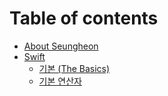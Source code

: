 # Table of contents

* [About Seungheon](README.md)
* [Swift](<README (1).md>)
  * [기본 (The Basics)](swift/undefined.md)
  * [기본 연산자](page-1/page-2.md)

